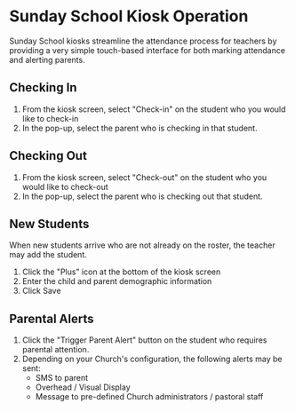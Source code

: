 # Sunday School Kiosk Operation

Sunday School kiosks streamline the attendance process for teachers by providing a very simple touch-based interface for both marking attendance and alerting parents.

## Checking In

1. From the kiosk screen, select "Check-in" on the student who you would like to check-in
2. In the pop-up, select the parent who is checking in that student. 

## Checking Out

1. From the kiosk screen, select "Check-out" on the student who you would like to check-out
2. In the pop-up, select the parent who is checking out that student. 

## New Students   

When new students arrive who are not already on the roster, the teacher may add the student.

1. Click the "Plus" icon at the bottom of the kiosk screen
2. Enter the child and parent demographic information
3. Click Save

## Parental Alerts

1. Click the "Trigger Parent Alert" button on the student who requires parental attention.
2. Depending on your Church's configuration, the following alerts may be sent:
    *  SMS to parent
    *  Overhead / Visual Display
    *  Message to pre-defined Church administrators / pastoral staff


